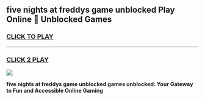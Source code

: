 
## five nights at freddys game unblocked Play Online 👋 Unblocked Games
<h3>
<a href="https://premium.freeplayer.one?title=five_nights_at_freddys_game_unblocked&ref=19F">CLICK TO PLAY</a></h3>
<hr>

<h3>
<a href="https://premium.freeplayer.one?title=five_nights_at_freddys_game_unblocked&ref=19F">CLICK 2 PLAY</a>
  
</h3>

<a href="https://premium.freeplayer.one?title=five_nights_at_freddys_game_unblocked&ref=19F"><img src="https://clearcache.store/games.png"></a>


**five nights at freddys game unblocked games unblocked: Your Gateway to Fun and Accessible Online Gaming**

